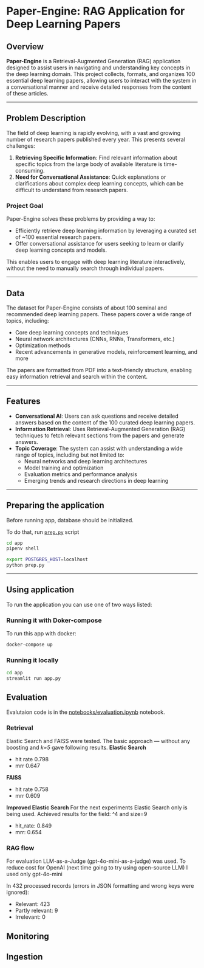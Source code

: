 # Paper-Engine: RAG Application for Deep Learning Papers

## Overview

**Paper-Engine** is a Retrieval-Augmented Generation (RAG) application designed to assist users in navigating and understanding key concepts in the deep learning domain. This project collects, formats, and organizes 100 essential deep learning papers, allowing users to interact with the system in a conversational manner and receive detailed responses from the content of these articles. 

---

## Problem Description

The field of deep learning is rapidly evolving, with a vast and growing number of research papers published every year. This presents several challenges:

1. **Retrieving Specific Information**: Find relevant information about specific topics from the large body of available literature is time-consuming.
3. **Need for Conversational Assistance**: Quick explanations or clarifications about complex deep learning concepts, which can be difficult to understand from research papers.

### Project Goal

Paper-Engine solves these problems by providing a way to:

- Efficiently retrieve deep learning information by leveraging a curated set of ~100 essential research papers.
- Offer conversational assistance for users seeking to learn or clarify deep learning concepts and models.

This enables users to engage with deep learning literature interactively, without the need to manually search through individual papers.

---

## Data

The dataset for Paper-Engine consists of about 100 seminal and recommended deep learning papers. These papers cover a wide range of topics, including:

- Core deep learning concepts and techniques
- Neural network architectures (CNNs, RNNs, Transformers, etc.)
- Optimization methods
- Recent advancements in generative models, reinforcement learning, and more

The papers are formatted from PDF into a text-friendly structure, enabling easy information retrieval and search within the content.

---

## Features

- **Conversational AI**: Users can ask questions and receive detailed answers based on the content of the 100 curated deep learning papers.
- **Information Retrieval**: Uses Retrieval-Augmented Generation (RAG) techniques to fetch relevant sections from the papers and generate answers.
- **Topic Coverage**: The system can assist with understanding a wide range of topics, including but not limited to:
  - Neural networks and deep learning architectures
  - Model training and optimization
  - Evaluation metrics and performance analysis
  - Emerging trends and research directions in deep learning

---
## Preparing the application 
Before running app, database should be initialized. 

To do that, run [`prep.py`](app/app.py) script
```bash
cd app
pipenv shell

export POSTGRES_HOST=localhost 
python prep.py
```
---
## Using application 

To run the application you can use one of two ways listed:
### Running it with Doker-compose 

To run this app with docker:

```bash
docker-compose up
```
### Running it locally 
```bash
cd app
streamlit run app.py
```
## Evaluation

Evalutaion code is in the [notebooks/evaluation.ipynb](notebooks/evaluation.ipynb) notebook.
### Retrieval
Elastic Search and FAISS were tested.
The basic approach — without any boosting and *k=5* gave following results.
**Elastic Search**
* hit rate 0.798
* mrr 0.647

**FAISS**
* hit rate 0.758
* mrr 0.609



**Improved Elastic Search**
For the next experiments Elastic Search only is being used.
Achieved results for the field: ^4 and size=9
* hit_rate: 0.849
* mrr: 0.654

### RAG flow

For evaluation LLM-as-a-Judge (gpt-4o-mini-as-a-judge) was used. To reduce cost for OpenAI (next time going to try using open-source LLM) I used only gpt-4o-mini

In 432 processed records (errors in JSON formatting and wrong keys were ignored):

* Relevant: 423
* Partly relevant: 9
* Irrelevant: 0


## Monitoring

## Ingestion 


